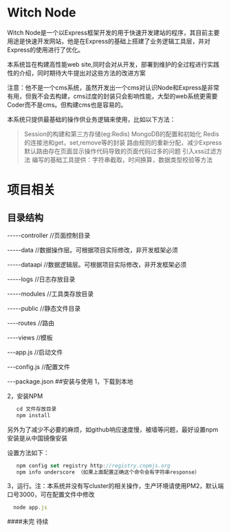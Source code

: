 Witch Node
=========

Witch Node是一个以Express框架开发的用于快速开发建站的程序，其目前主要用途是快速开发网站，他是在Express的基础上搭建了业务逻辑工具层，并对Express的使用进行了优化。

本系统旨在构建高性能web site,同时会对从开发，部署到维护的全过程进行实践性的介绍，同时期待大牛提出对这些方法的改进方案

注意：他不是一个cms系统，虽然开发出一个cms对认识Node和Express是非常有用，但我不会去构建，cms过度的封装只会影响性能，大型的web系统更需要Coder而不是cms。但构建cms也是容易的。

本系统只提供最基础的操作供业务逻辑来使用，比如以下方法：

> Session的构建和第三方存储(eg:Redis)
> MongoDB的配置和初始化
> Redis的连接池和get，set,remove等的封装
> 路由规则的重新分配，减少Express默认路由存在页面显示操作代码导致的页面代码过多的问题
> 引入xss过滤方法
> 编写的基础工具提供：字符串截取，时间换算，数据类型校验等方法

项目相关
==========

## 目录结构


   -----controller //页面控制目录

   -----data  //数据操作层。可根据项目实际修改，非开发框架必须

   -----dataapi  //数据逻辑层。可根据项目实际修改，非开发框架必须

   -----logs  //日志存放目录

   -----modules  //工具类存放目录

   -----public //静态文件目录

   ----routes  //路由

   ----views //模板

   ---app.js //启动文件

   ---config.js //配置文件

   ---package.json
##安装与使用
   1，下载到本地

   2，安装NPM
````js
   cd 文件存放目录
   npm install
````
   另外为了减少不必要的麻烦，如github响应速度慢，被墙等问题，最好设置npm安装是从中国镜像安装

   设置方法如下：
```````js
   npm config set registry http://registry.cnpmjs.org
   npm info underscore （如果上面配置正确这个命令会有字符串response）
````````
  3，运行。注：本系统并没有写cluster的相关操作，生产环境请使用PM2，默认端口号3000，可在配置文件中修改
``````````js
  node app.js
``````````

####未完 待续

